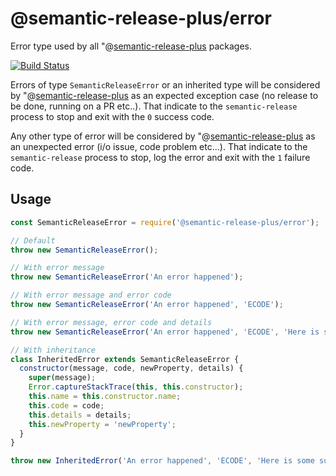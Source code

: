 # @semantic-release-plus/error

Error type used by all "@[semantic-release-plus](https://github.com/semantic-release-plus/semantic-release) packages.

[![Build Status](https://github.com/semantic-release-plus/error/workflows/Test/badge.svg)](https://github.com/semantic-release-plus/error/actions?query=workflow%3ATest+branch%3Amaster)

Errors of type `SemanticReleaseError` or an inherited type will be considered by "@[semantic-release-plus](https://github.com/semantic-release-plus/semantic-release) as an expected exception case (no release to be done, running on a PR etc..). That indicate to the `semantic-release` process to stop and exit with the `0` success code.

Any other type of error will be considered by "@[semantic-release-plus](https://github.com/semantic-release-plus/semantic-release) as an unexpected error (i/o issue, code problem etc...). That indicate to the `semantic-release` process to stop, log the error and exit with the `1` failure code.

## Usage

```js
const SemanticReleaseError = require('@semantic-release-plus/error');

// Default
throw new SemanticReleaseError();

// With error message
throw new SemanticReleaseError('An error happened');

// With error message and error code
throw new SemanticReleaseError('An error happened', 'ECODE');

// With error message, error code and details
throw new SemanticReleaseError('An error happened', 'ECODE', 'Here is some suggestions to solve this error.');

// With inheritance
class InheritedError extends SemanticReleaseError {
  constructor(message, code, newProperty, details) {
    super(message);
    Error.captureStackTrace(this, this.constructor);
    this.name = this.constructor.name;
    this.code = code;
    this.details = details;
    this.newProperty = 'newProperty';
  }
}

throw new InheritedError('An error happened', 'ECODE', 'Here is some suggestions to solve this error.');
```
